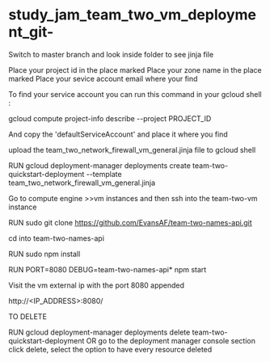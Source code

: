 # study_jam_team_two_vm_deployment_git-

Switch to master branch and look inside folder to see jinja file

Place your project id in the place marked <place-your-project-id-here>
Place your zone name in the place marked <place-your-zone-here>
Place your sevice account email where your find <place-your-service-account-email-here >

To find your service account you can run this command in your gcloud shell :

gcloud compute project-info describe --project PROJECT_ID

And copy the 'defaultServiceAccount' and place it where you find <place-your-service-account-email-here >

	
upload the team_two_network_firewall_vm_general.jinja file to gcloud shell


RUN gcloud deployment-manager deployments create team-two-quickstart-deployment --template team_two_network_firewall_vm_general.jinja

Go to compute engine >>vm instances and then ssh into the team-two-vm instance

RUN sudo git clone https://github.com/EvansAF/team-two-names-api.git

cd into team-two-names-api

RUN sudo npm install

RUN PORT=8080 DEBUG=team-two-names-api* npm start



Visit the vm external ip with the port 8080 appended 

http://<IP_ADDRESS>:8080/


TO DELETE

RUN gcloud deployment-manager deployments delete team-two-quickstart-deployment
OR  go to the deployment manager console section click delete, select the option to have every resource deleted



